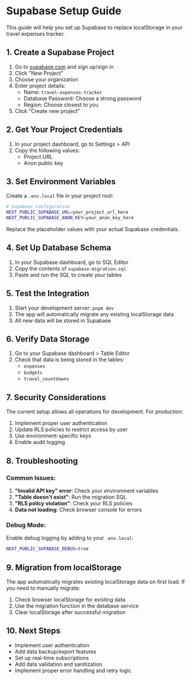 # Supabase Setup Guide

This guide will help you set up Supabase to replace localStorage in your travel expenses tracker.

## 1. Create a Supabase Project

1. Go to [supabase.com](https://supabase.com) and sign up/sign in
2. Click "New Project"
3. Choose your organization
4. Enter project details:
   - Name: `travel-expenses-tracker`
   - Database Password: Choose a strong password
   - Region: Choose closest to you
5. Click "Create new project"

## 2. Get Your Project Credentials

1. In your project dashboard, go to Settings > API
2. Copy the following values:
   - Project URL
   - Anon public key

## 3. Set Environment Variables

Create a `.env.local` file in your project root:

```bash
# Supabase Configuration
NEXT_PUBLIC_SUPABASE_URL=your_project_url_here
NEXT_PUBLIC_SUPABASE_ANON_KEY=your_anon_key_here
```

Replace the placeholder values with your actual Supabase credentials.

## 4. Set Up Database Schema

1. In your Supabase dashboard, go to SQL Editor
2. Copy the contents of `supabase-migration.sql`
3. Paste and run the SQL to create your tables

## 5. Test the Integration

1. Start your development server: `pnpm dev`
2. The app will automatically migrate any existing localStorage data
3. All new data will be stored in Supabase

## 6. Verify Data Storage

1. Go to your Supabase dashboard > Table Editor
2. Check that data is being stored in the tables:
   - `expenses`
   - `budgets`
   - `travel_countdowns`

## 7. Security Considerations

The current setup allows all operations for development. For production:

1. Implement proper user authentication
2. Update RLS policies to restrict access by user
3. Use environment-specific keys
4. Enable audit logging

## 8. Troubleshooting

### Common Issues:

1. **"Invalid API key" error**: Check your environment variables
2. **"Table doesn't exist"**: Run the migration SQL
3. **"RLS policy violation"**: Check your RLS policies
4. **Data not loading**: Check browser console for errors

### Debug Mode:

Enable debug logging by adding to your `.env.local`:

```bash
NEXT_PUBLIC_SUPABASE_DEBUG=true
```

## 9. Migration from localStorage

The app automatically migrates existing localStorage data on first load. If you need to manually migrate:

1. Check browser localStorage for existing data
2. Use the migration function in the database service
3. Clear localStorage after successful migration

## 10. Next Steps

- Implement user authentication
- Add data backup/export features
- Set up real-time subscriptions
- Add data validation and sanitization
- Implement proper error handling and retry logic
